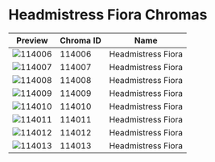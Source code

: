 # Headmistress Fiora Chromas

| Preview | Chroma ID | Name |
|---------|-----------|------|
| ![114006](https://raw.communitydragon.org/latest/plugins/rcp-be-lol-game-data/global/default/v1/champion-chroma-images/114/114006.png) | 114006 | Headmistress Fiora |
| ![114007](https://raw.communitydragon.org/latest/plugins/rcp-be-lol-game-data/global/default/v1/champion-chroma-images/114/114007.png) | 114007 | Headmistress Fiora |
| ![114008](https://raw.communitydragon.org/latest/plugins/rcp-be-lol-game-data/global/default/v1/champion-chroma-images/114/114008.png) | 114008 | Headmistress Fiora |
| ![114009](https://raw.communitydragon.org/latest/plugins/rcp-be-lol-game-data/global/default/v1/champion-chroma-images/114/114009.png) | 114009 | Headmistress Fiora |
| ![114010](https://raw.communitydragon.org/latest/plugins/rcp-be-lol-game-data/global/default/v1/champion-chroma-images/114/114010.png) | 114010 | Headmistress Fiora |
| ![114011](https://raw.communitydragon.org/latest/plugins/rcp-be-lol-game-data/global/default/v1/champion-chroma-images/114/114011.png) | 114011 | Headmistress Fiora |
| ![114012](https://raw.communitydragon.org/latest/plugins/rcp-be-lol-game-data/global/default/v1/champion-chroma-images/114/114012.png) | 114012 | Headmistress Fiora |
| ![114013](https://raw.communitydragon.org/latest/plugins/rcp-be-lol-game-data/global/default/v1/champion-chroma-images/114/114013.png) | 114013 | Headmistress Fiora |